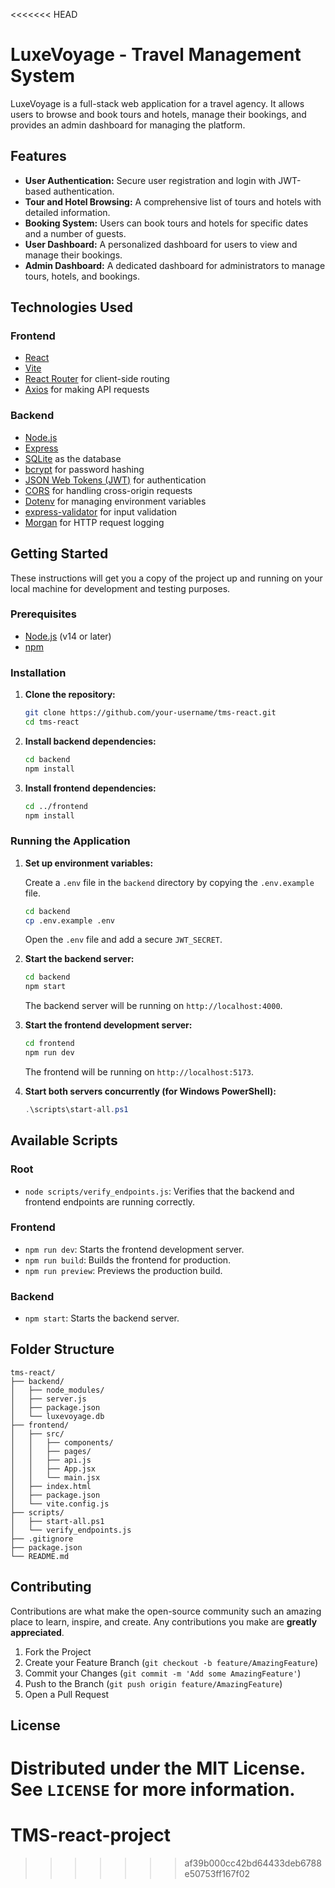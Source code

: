 <<<<<<< HEAD
# LuxeVoyage - Travel Management System

LuxeVoyage is a full-stack web application for a travel agency. It allows users to browse and book tours and hotels, manage their bookings, and provides an admin dashboard for managing the platform.

## Features

-   **User Authentication:** Secure user registration and login with JWT-based authentication.
-   **Tour and Hotel Browsing:** A comprehensive list of tours and hotels with detailed information.
-   **Booking System:** Users can book tours and hotels for specific dates and a number of guests.
-   **User Dashboard:** A personalized dashboard for users to view and manage their bookings.
-   **Admin Dashboard:** A dedicated dashboard for administrators to manage tours, hotels, and bookings.

## Technologies Used

### Frontend

-   [React](https://reactjs.org/)
-   [Vite](https://vitejs.dev/)
-   [React Router](https://reactrouter.com/) for client-side routing
-   [Axios](https://axios-http.com/) for making API requests

### Backend

-   [Node.js](https://nodejs.org/)
-   [Express](https://expressjs.com/)
-   [SQLite](https://www.sqlite.org/index.html) as the database
-   [bcrypt](https://www.npmjs.com/package/bcrypt) for password hashing
-   [JSON Web Tokens (JWT)](https://jwt.io/) for authentication
-   [CORS](https://www.npmjs.com/package/cors) for handling cross-origin requests
-   [Dotenv](https://www.npmjs.com/package/dotenv) for managing environment variables
-   [express-validator](https://express-validator.github.io/docs/) for input validation
-   [Morgan](https://www.npmjs.com/package/morgan) for HTTP request logging

## Getting Started

These instructions will get you a copy of the project up and running on your local machine for development and testing purposes.

### Prerequisites

-   [Node.js](https://nodejs.org/en/download/) (v14 or later)
-   [npm](https://www.npmjs.com/get-npm)

### Installation

1.  **Clone the repository:**

    ```bash
    git clone https://github.com/your-username/tms-react.git
    cd tms-react
    ```

2.  **Install backend dependencies:**

    ```bash
    cd backend
    npm install
    ```

3.  **Install frontend dependencies:**

    ```bash
    cd ../frontend
    npm install
    ```

### Running the Application

1.  **Set up environment variables:**

    Create a `.env` file in the `backend` directory by copying the `.env.example` file.

    ```bash
    cd backend
    cp .env.example .env
    ```

    Open the `.env` file and add a secure `JWT_SECRET`.

2.  **Start the backend server:**

    ```bash
    cd backend
    npm start
    ```

    The backend server will be running on `http://localhost:4000`.

3.  **Start the frontend development server:**

    ```bash
    cd frontend
    npm run dev
    ```

    The frontend will be running on `http://localhost:5173`.

4.  **Start both servers concurrently (for Windows PowerShell):**

    ```powershell
    .\scripts\start-all.ps1
    ```

## Available Scripts

### Root

-   `node scripts/verify_endpoints.js`: Verifies that the backend and frontend endpoints are running correctly.

### Frontend

-   `npm run dev`: Starts the frontend development server.
-   `npm run build`: Builds the frontend for production.
-   `npm run preview`: Previews the production build.

### Backend

-   `npm start`: Starts the backend server.

## Folder Structure

```
tms-react/
├── backend/
│   ├── node_modules/
│   ├── server.js
│   ├── package.json
│   └── luxevoyage.db
├── frontend/
│   ├── src/
│   │   ├── components/
│   │   ├── pages/
│   │   ├── api.js
│   │   ├── App.jsx
│   │   └── main.jsx
│   ├── index.html
│   ├── package.json
│   └── vite.config.js
├── scripts/
│   ├── start-all.ps1
│   └── verify_endpoints.js
├── .gitignore
├── package.json
└── README.md
```

## Contributing

Contributions are what make the open-source community such an amazing place to learn, inspire, and create. Any contributions you make are **greatly appreciated**.

1.  Fork the Project
2.  Create your Feature Branch (`git checkout -b feature/AmazingFeature`)
3.  Commit your Changes (`git commit -m 'Add some AmazingFeature'`)
4.  Push to the Branch (`git push origin feature/AmazingFeature`)
5.  Open a Pull Request

## License

Distributed under the MIT License. See `LICENSE` for more information.
=======
# TMS-react-project
>>>>>>> af39b000cc42bd64433deb6788e50753ff167f02
